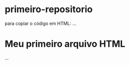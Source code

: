 # primeiro-repositorio

para copiar o código em HTML:
...
<html>
  <h1>Meu primeiro arquivo HTML</h1>
</html>
...
